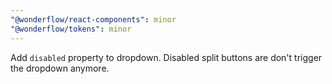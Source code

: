 ```yaml
---
"@wonderflow/react-components": minor
"@wonderflow/tokens": minor
---
```


Add `disabled` property to dropdown. Disabled split buttons are don't trigger the dropdown anymore.
